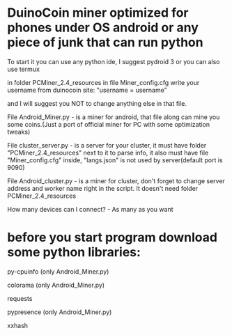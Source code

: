 # DuinoCoin miner optimized for phones under OS android or any piece of junk that can run python

To start it you can use any python ide, I suggest pydroid 3 or you can also use termux

in folder PCMiner_2.4_resources in file Miner_config.cfg write your username from duinocoin site: "username = username"

and I will suggest you NOT to change anything else in that file.

File Android_Miner.py - is a miner for android, that file along can mine you some coins.(Just a port of official miner for PC with some optimization tweaks)

File cluster_server.py - is a server for your cluster, it must have folder "PCMiner_2.4_resources" next to it to parse info, it also must have file "Miner_config.cfg" inside, "langs.json" is not used by server(default port is 9090)

File Android_cluster.py - is a miner for cluster, don't forget to change server address and worker name right in the script. It doesn't need folder PCMiner_2.4_resources

How many devices can I connect? - As many as you want

# before you start program download some python libraries:

  py-cpuinfo (only Android_Miner.py)

  colorama (only Android_Miner.py)

  requests
  
  pypresence (only Android_Miner.py)
  
  xxhash
  
